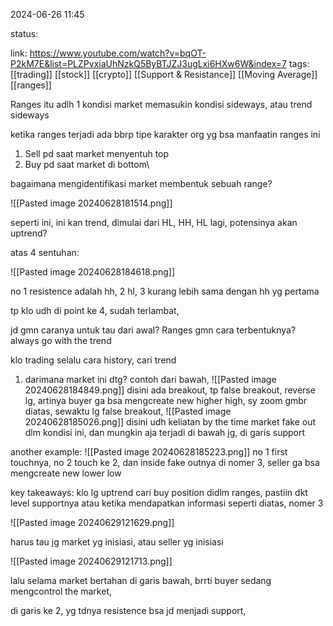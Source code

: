 

2024-06-26 11:45

status: 

link: https://www.youtube.com/watch?v=bqOT-P2kM7E&list=PLZPvxiaUhNzkQ5ByBTJZJ3ugLxi6HXw6W&index=7
tags: [[trading]] [[stock]] [[crypto]] [[Support & Resistance]] [[Moving Average]] [[ranges]]


Ranges itu adlh 1 kondisi market memasukin kondisi sideways, atau trend sideways


ketika ranges terjadi ada bbrp tipe karakter org yg bsa manfaatin ranges ini

1. Sell pd saat market menyentuh top
2. Buy pd saat market di bottom\

bagaimana mengidentifikasi market membentuk sebuah range?

![[Pasted image 20240628181514.png]]

seperti ini, ini kan trend, dimulai dari HL, HH, HL lagi, potensinya akan uptrend?



atas 4 sentuhan:

![[Pasted image 20240628184618.png]]

no 1 resistence adalah hh, 2 hl, 3 kurang lebih sama dengan hh yg pertama

tp klo udh di point ke 4, sudah terlambat,

jd gmn caranya untuk tau dari awal? Ranges gmn cara terbentuknya? always go with the trend

klo trading selalu cara history, cari trend

1. darimana market ini dtg?
		contoh dari bawah, ![[Pasted image 20240628184849.png]]
		disini ada breakout, tp false breakout, reverse lg, artinya buyer ga bsa mengcreate new higher high, 
	sy zoom gmbr diatas, sewaktu lg false breakout,
![[Pasted image 20240628185026.png]]
disini udh keliatan by the time market fake out dlm kondisi ini, dan mungkin aja terjadi di bawah jg, di garis support


another example:
![[Pasted image 20240628185223.png]]
no 1 first touchnya, no 2 touch ke 2, dan inside fake outnya di nomer 3, seller ga bsa mengcreate new lower low


key takeaways:  klo lg uptrend cari buy position didlm ranges, pastiin dkt level supportnya atau ketika mendapatkan informasi seperti diatas, nomer 3 

![[Pasted image 20240629121629.png]]

harus tau jg market yg inisiasi, atau seller yg inisiasi

![[Pasted image 20240629121713.png]]

lalu selama market bertahan di garis bawah, brrti buyer sedang mengcontrol the market,

di garis ke 2, yg tdnya resistence bsa jd menjadi support, 